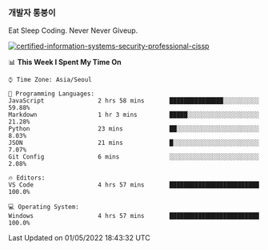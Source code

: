 ### 개발자 통붕이
Eat Sleep Coding.
Never Never Giveup.

[![certified-information-systems-security-professional-cissp](https://user-images.githubusercontent.com/44606727/157613689-acd84ec6-5f8f-4e79-89d9-a8d51f033634.png)](https://www.credly.com/badges/f394a010-85a0-450b-9136-8043af01d71c/public_url)

<!--START_SECTION:waka-->
📊 **This Week I Spent My Time On** 

```text
⌚︎ Time Zone: Asia/Seoul

💬 Programming Languages: 
JavaScript               2 hrs 58 mins       ███████████████░░░░░░░░░░   59.88% 
Markdown                 1 hr 3 mins         █████░░░░░░░░░░░░░░░░░░░░   21.28% 
Python                   23 mins             ██░░░░░░░░░░░░░░░░░░░░░░░   8.03% 
JSON                     21 mins             █░░░░░░░░░░░░░░░░░░░░░░░░   7.07% 
Git Config               6 mins              ░░░░░░░░░░░░░░░░░░░░░░░░░   2.08%

🔥 Editors: 
VS Code                  4 hrs 57 mins       █████████████████████████   100.0%

💻 Operating System: 
Windows                  4 hrs 57 mins       █████████████████████████   100.0%

```


 Last Updated on 01/05/2022 18:43:32 UTC
<!--END_SECTION:waka-->
